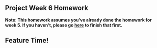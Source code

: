 ## Project Week 6 Homework

**Note: This homework assumes you've already done the homework for week 5. If you haven't, please go [here](week5.md) to finish that first.**

## Feature Time!
